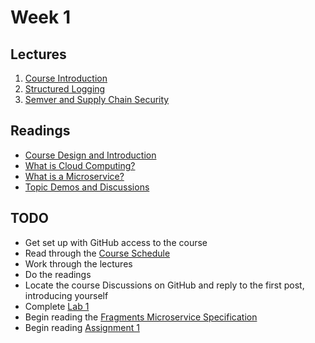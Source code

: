 # Week 1

## Lectures

1. [Course Introduction](course-intro.md)
1. [Structured Logging](structured-logging.md)
1. [Semver and Supply Chain Security](semantic-versioning.md)

## Readings

- [Course Design and Introduction](course-design-and-intro.md)
- [What is Cloud Computing?](what-is-cloud-computing.md)
- [What is a Microservice?](microservices.md)
- [Topic Demos and Discussions](demos.md)

## TODO

- Get set up with GitHub access to the course
- Read through the [Course Schedule](../../README.md)
- Work through the lectures
- Do the readings
- Locate the course Discussions on GitHub and reply to the first post, introducing yourself
- Complete [Lab 1](../../labs/lab-01/README.md)
- Begin reading the [Fragments Microservice Specification](../../assignments/README.md)
- Begin reading [Assignment 1](../../assignments/assignment-01/README.md)
